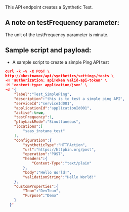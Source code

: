 This API endpoint creates a Synthetic Test.

## A note on testFrequency parameter:
The unit of the testFrequency parameter is minute. 

## Sample script and payload: 
- A sample script to create a simple Ping API test

```json
curl -k -v -X POST \
http://<hostname>/api/synthetics/settings/tests \
-H 'authorization: apiToken valid-api-token' \
-H 'content-type: application/json' \
-d '{
    "label":"Test_SimplePing",
    "description":"this is to test a simple ping API",
    "serviceId":"serviceId001",
    "applicationId":"applicationId001",
    "active":true,
    "testFrequency":1,
    "playbackMode":"Simultaneous",
    "locations":[
        "saas_instana_test"
    ],
    "configuration":{
        "syntheticType":"HTTPAction",
        "url":"https://httpbin.org/post",
        "operation":"POST",
        "headers":{
            "Content-Type":"text/plain"
        },
        "body":"Hello World!",
        "validationString":"Hello World!"
    },
    "customProperties":{
        "Team":"DevTeam",
        "Purpose":"Demo"
    }
  }'
```